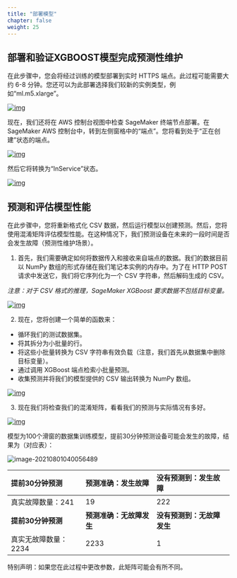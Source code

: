 ```yaml
---
title: "部署模型"
chapter: false
weight: 25
---
```




## 部署和验证XGBOOST模型完成预测性维护



在此步骤中，您会将经过训练的模型部署到实时 HTTPS 端点。此过程可能需要大约 6-8 分钟。您还可以为此部署选择我们较新的实例类型，例如“ml.m5.xlarge”。

[![img](https://sagemaker-immersionday.workshop.aws/lab2/media/image17.png)](https://sagemaker-immersionday.workshop.aws/lab2/media/image17.png)



现在，我们还将在 AWS 控制台视图中检查 SageMaker 终端节点部署。在 SageMaker AWS 控制台中，转到左侧窗格中的“端点”。您将看到处于“正在创建”状态的端点。

[![img](https://sagemaker-immersionday.workshop.aws/lab2/media/image18.png)](https://sagemaker-immersionday.workshop.aws/lab2/media/image18.png)

然后它将转换为“InService”状态。

[![img](https://sagemaker-immersionday.workshop.aws/lab2/media/image19.png)](https://sagemaker-immersionday.workshop.aws/lab2/media/image19.png)



## 预测和评估模型性能

在此步骤中，您将重新格式化 CSV 数据，然后运行模型以创建预测。然后，您将使用混淆矩阵评估模型性能。在这种情况下，我们预测设备在未来的一段时间是否会发生故障（预测性维护场景）。



1. 首先，我们需要确定如何将数据传入和接收来自端点的数据。我们的数据目前以 NumPy 数组的形式存储在我们笔记本实例的内存中。为了在 HTTP POST 请求中发送它，我们将它序列化为一个 CSV 字符串，然后解码生成的 CSV。

*注意：对于 CSV 格式的推理，SageMaker XGBoost 要求数据不包括目标变量。*

[![img](https://sagemaker-immersionday.workshop.aws/lab2/media/image20.png)](https://sagemaker-immersionday.workshop.aws/lab2/media/image20.png)



2. 现在，您将创建一个简单的函数来：

- 循环我们的测试数据集。
- 将其拆分为小批量的行。
- 将这些小批量转换为 CSV 字符串有效负载（注意，我们首先从数据集中删除目标变量）。
- 通过调用 XGBoost 端点检索小批量预测。
- 收集预测并将我们的模型提供的 CSV 输出转换为 NumPy 数组。

[![img](https://sagemaker-immersionday.workshop.aws/lab2/media/image10.png)](https://sagemaker-immersionday.workshop.aws/lab2/media/image10.png)



3. 现在我们将检查我们的混淆矩阵，看看我们的预测与实际情况有多好。

[![img](https://sagemaker-immersionday.workshop.aws/lab2/media/image11.png)](https://sagemaker-immersionday.workshop.aws/lab2/media/image11.png)

模型为100个滑窗的数据集训练模型，提前30分钟预测设备可能会发生的故障，结果为（对应表）：

![image-20210801040056489](/images/PredictiveMaintenance/image-20210801040056489.png)

| 提前30分钟预测       |预测准确：发生故障 |没有预测到：发生故障 |
| :--------- | :----------- | :------------ |
|真实故障数量：241 | 19 | 222 |
| **提前30分钟预测**   | **预测准确：无故障发生** |**没有预测到：无故障发生**|
|真实无故障数量：2234 | 2233                     |1|



特别声明：如果您在此过程中更改参数，此矩阵可能会有所不同。

